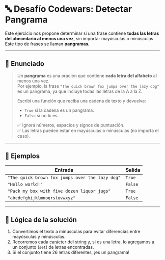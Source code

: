 # 🔤 Desafío Codewars: Detectar Pangrama

Este ejercicio nos propone determinar si una frase contiene **todas las letras del abecedario al menos una vez**, sin importar mayúsculas o minúsculas. Este tipo de frases se llaman **pangramas**.

---

## 📝 Enunciado

> Un **pangrama** es una oración que contiene **cada letra del alfabeto** al menos una vez.  
> Por ejemplo, la frase `"The quick brown fox jumps over the lazy dog"` es un pangrama, ya que incluye todas las letras de la A a la Z.  
> 
> Escribí una función que reciba una cadena de texto y devuelva:
> - `True` si la cadena es un pangrama.
> - `False` si no lo es.
> 
> ✅ Ignorá números, espacios y signos de puntuación.  
> ✅ Las letras pueden estar en mayúsculas o minúsculas (no importa el caso).

---

## 🧪 Ejemplos

| Entrada                                     | Salida |
|--------------------------------------------|--------|
| `"The quick brown fox jumps over the lazy dog"` | `True` |
| `"Hello world!"`                            | `False` |
| `"Pack my box with five dozen liquor jugs"` | `True` |
| `"abcdefghijklmnoqrstuvwxyz"`               | `False` |

---

## 🧠 Lógica de la solución

1. Convertimos el texto a minúsculas para evitar diferencias entre mayúsculas y minúsculas.
2. Recorremos cada carácter del string y, si es una letra, lo agregamos a un conjunto (`set`) de letras encontradas.
3. Si el conjunto tiene 26 letras diferentes, ¡es un pangrama!


